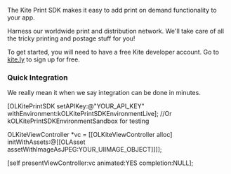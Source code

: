 The Kite Print SDK makes it easy to add print on demand functionality to your app.

Harness our worldwide print and distribution network. We'll take care of all the tricky printing and postage stuff for you!

To get started, you will need to have a free Kite developer account. Go to [kite.ly](https://www.kite.ly) to sign up for free.

### Quick Integration
We really mean it when we say integration can be done in minutes.


[OLKitePrintSDK setAPIKey:@"YOUR_API_KEY" withEnvironment:kOLKitePrintSDKEnvironmentLive]; //Or kOLKitePrintSDKEnvironmentSandbox for testing

OLKiteViewController *vc = [[OLKiteViewController alloc] initWithAssets:@[[OLAsset assetWithImageAsJPEG:YOUR_UIIMAGE_OBJECT]]]];

[self presentViewController:vc animated:YES completion:NULL];


